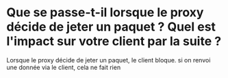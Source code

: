 # Que se passe-t-il lorsque le proxy décide de jeter un paquet ? Quel est l'impact sur votre client par la suite ?

Lorsque le proxy décide de jeter un paquet, le client bloque.
si on renvoi une donnée via le client, cela ne fait rien